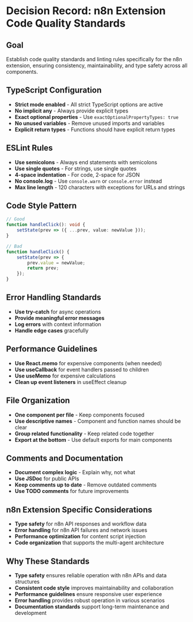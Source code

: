 # Decision Record: n8n Extension Code Quality Standards

## Goal
Establish code quality standards and linting rules specifically for the n8n extension, ensuring consistency, maintainability, and type safety across all components.

## TypeScript Configuration
- **Strict mode enabled** - All strict TypeScript options are active
- **No implicit any** - Always provide explicit types
- **Exact optional properties** - Use `exactOptionalPropertyTypes: true`
- **No unused variables** - Remove unused imports and variables
- **Explicit return types** - Functions should have explicit return types

## ESLint Rules
- **Use semicolons** - Always end statements with semicolons
- **Use single quotes** - For strings, use single quotes
- **4-space indentation** - For code, 2-space for JSON
- **No console.log** - Use `console.warn` or `console.error` instead
- **Max line length** - 120 characters with exceptions for URLs and strings

## Code Style Pattern
```typescript
// Good
function handleClick(): void {
    setState(prev => ({ ...prev, value: newValue }));
}

// Bad
function handleClick() {
    setState(prev => {
        prev.value = newValue;
        return prev;
    });
}
```

## Error Handling Standards
- **Use try-catch** for async operations
- **Provide meaningful error messages**
- **Log errors** with context information
- **Handle edge cases** gracefully

## Performance Guidelines
- **Use React.memo** for expensive components (when needed)
- **Use useCallback** for event handlers passed to children
- **Use useMemo** for expensive calculations
- **Clean up event listeners** in useEffect cleanup

## File Organization
- **One component per file** - Keep components focused
- **Use descriptive names** - Component and function names should be clear
- **Group related functionality** - Keep related code together
- **Export at the bottom** - Use default exports for main components

## Comments and Documentation
- **Document complex logic** - Explain why, not what
- **Use JSDoc** for public APIs
- **Keep comments up to date** - Remove outdated comments
- **Use TODO comments** for future improvements

## n8n Extension Specific Considerations
- **Type safety** for n8n API responses and workflow data
- **Error handling** for n8n API failures and network issues
- **Performance optimization** for content script injection
- **Code organization** that supports the multi-agent architecture

## Why These Standards
- **Type safety** ensures reliable operation with n8n APIs and data structures
- **Consistent code style** improves maintainability and collaboration
- **Performance guidelines** ensure responsive user experience
- **Error handling** provides robust operation in various scenarios
- **Documentation standards** support long-term maintenance and development
